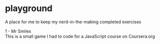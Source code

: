 # playground
A place for me to keep my nerd-in-the-making completed exercises

1 - Mr Smiles</br>
This is a small game I had to code for a JavaScript course on Coursera.org
